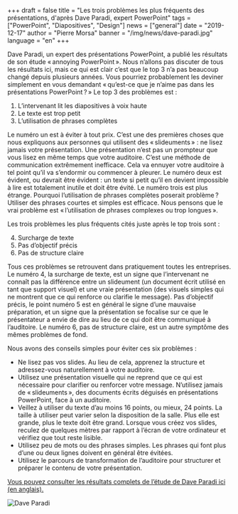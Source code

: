 +++
draft = false
title = "Les trois problèmes les plus fréquents des présentations, d'après Dave Paradi, expert PowerPoint"
tags = ["PowerPoint", "Diapositives", "Design"]
news = ["general"]
date = "2019-12-17"
author = "Pierre Morsa"
banner = "/img/news/dave-paradi.jpg"
language = "en"
+++

Dave Paradi, un expert des présentations PowerPoint, a publié les résultats de son étude « annoying PowerPoint ». Nous n’allons pas discuter de tous les résultats ici, mais ce qui est clair c’est que le top 3 n’a pas beaucoup changé depuis plusieurs années. Vous pourriez probablement les deviner simplement en vous demandant « qu’est-ce que je n’aime pas dans les présentations PowerPoint ? » Le top 3 des problèmes est :

1. L’intervenant lit les diapositives à voix haute
2. Le texte est trop petit
3. L’utilisation de phrases complètes

Le numéro un est à éviter à tout prix. C’est une des premières choses que nous expliquons aux personnes qui utilisent des « slideuments » : ne lisez jamais votre présentation. Une présentation n’est pas un prompteur que vous lisez en même temps que votre auditoire. C’est une méthode de communication extrêmement inefficace. Cela va ennuyer votre auditoire à tel point qu’il va s’endormir ou commencer à pleurer. Le numéro deux est évident, ou devrait être évident : un texte si petit qu’il en devient impossible à lire est totalement inutile et doit être évité. Le numéro trois est plus étrange. Pourquoi l’utilisation de phrases complètes poserait problème ? Utiliser des phrases courtes et simples est efficace. Nous pensons que le vrai problème est « l’utilisation de phrases complexes ou trop longues ».

Les trois problèmes les plus fréquents cités juste après le top trois sont :

4. Surcharge de texte
5. Pas d’objectif précis
6. Pas de structure claire

Tous ces problèmes se retrouvent dans pratiquement toutes les entreprises. Le numéro 4, la surcharge de texte, est un signe que l’intervenant ne connaît pas la différence entre un slideument (un document écrit utilisé en tant que support visuel) et une vraie présentation (des visuels simples qui ne montrent que ce qui renforce ou clarifie le message). Pas d’objectif précis, le point numéro 5 est en général le signe d’une mauvaise préparation, et un signe que la présentation se focalise sur ce que le présentateur a envie de dire au lieu de ce qui doit être communiqué à l’auditoire. Le numéro 6, pas de structure claire, est un autre symptôme des mêmes problèmes de fond.

Nous avons des conseils simples pour éviter ces six problèmes :

- Ne lisez pas vos slides. Au lieu de cela, apprenez la structure et adressez-vous naturellement à votre auditoire.
- Utilisez une présentation visuelle qui ne reprend que ce qui est nécessaire pour clarifier ou renforcer votre message. N’utilisez jamais de « slideuments », des documents écrits déguisés en présentations PowerPoint, face à un auditoire.
- Veillez à utiliser du texte d’au moins 16 points, ou mieux, 24 points. La taille à utiliser peut varier selon la disposition de la salle. Plus elle est grande, plus le texte doit être grand. Lorsque vous créez vos slides, reculez de quelques mètres par rapport à l’écran de votre ordinateur et vérifiez que tout reste lisible.
- Utilisez peu de mots ou des phrases simples. Les phrases qui font plus d’une ou deux lignes doivent en général être évitées.
- Utilisez le parcours de transformation de l’auditoire pour structurer et préparer le contenu de votre présentation.

[Vous pouvez consulter les résultats complets de l’étude de Dave Paradi ici (en anglais).](https://www.thinkoutsidetheslide.com/free-resources/latest-annoying-powerpoint-survey-results/?utm_source=blog&utm_medium=geetesh&utm_campaign=indezine)

![Dave Paradi](/img/news/dave-paradi.jpg)